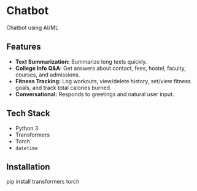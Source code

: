 # Chatbot
Chatbot using AI/ML

## Features

- **Text Summarization:** Summarize long texts quickly.
- **College Info Q&A:** Get answers about contact, fees, hostel, faculty, courses, and admissions.
- **Fitness Tracking:** Log workouts, view/delete history, set/view fitness goals, and track total calories burned.
- **Conversational:** Responds to greetings and natural user input.

## Tech Stack

- Python 3
- Transformers 
- Torch
- `datetime`

## Installation

pip install transformers torch

